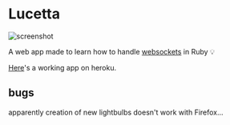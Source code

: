 # Lucetta

![screenshot](http://i.imgur.com/GZ1txdO.gif)

A web app made to learn how to handle [websockets](https://en.wikipedia.org/wiki/WebSocket) in Ruby :bulb:

[Here](https://lucetta.herokuapp.com)'s a working app on heroku.

## bugs

apparently creation of new lightbulbs doesn't work with Firefox...
